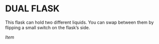 ﻿# DUAL FLASK

This flask can hold two different liquids. You can swap between them by flipping a small switch on the flask’s side.

*Item*
